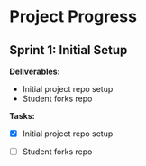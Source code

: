 # Project Progress

## Sprint 1: Initial Setup
**Deliverables:**
- Initial project repo setup
- Student forks repo

**Tasks:**
- [x] Initial project repo setup
- [ ] Student forks repo

